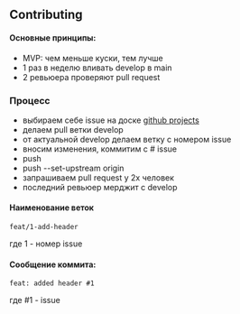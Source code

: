 ## Contributing

#### Основные принципы:
- MVP: чем меньше куски, тем лучше
- 1 раз в неделю вливать develop в main
- 2 ревьюера проверяют pull request

### Процесс
- выбираем себе issue на доске [github projects](https://github.com/NataliUstinova/Lubimovka/projects/1)
- делаем pull ветки develop  
- от актуальной develop делаем ветку с номером issue 
- вносим изменения, коммитим с # issue
- push 
- push --set-upstream origin
- запрашиваем pull request у 2х человек
- последний ревьюер мерджит с develop

#### Наименование веток
```
feat/1-add-header   
```
где 1 - номер issue

#### Cообщение коммита:
```
feat: added header #1        
```
где #1 - issue

